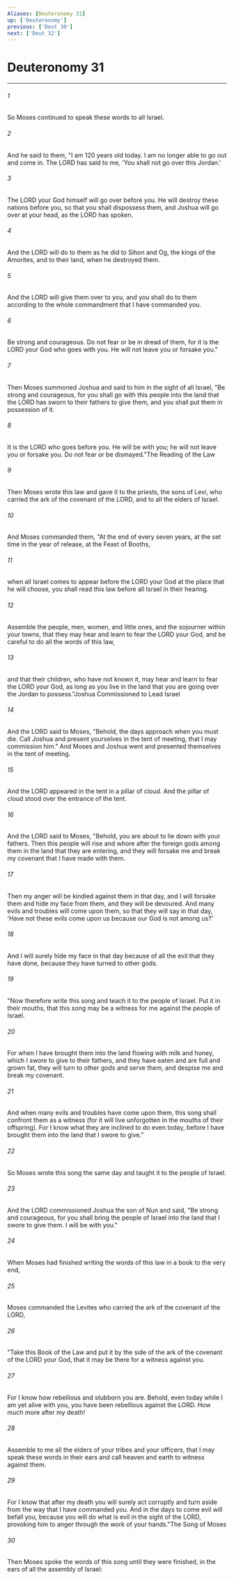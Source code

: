 ```yaml
---
Aliases: [Deuteronomy 31]
up: ['Deuteronomy']
previous: ['Deut 30']
next: ['Deut 32']
---
```

# Deuteronomy 31
***



###### 1 
So Moses continued to speak these words to all Israel. 

###### 2 
And he said to them, "I am 120 years old today. I am no longer able to go out and come in. The LORD has said to me, 'You shall not go over this Jordan.' 

###### 3 
The LORD your God himself will go over before you. He will destroy these nations before you, so that you shall dispossess them, and Joshua will go over at your head, as the LORD has spoken. 

###### 4 
And the LORD will do to them as he did to Sihon and Og, the kings of the Amorites, and to their land, when he destroyed them. 

###### 5 
And the LORD will give them over to you, and you shall do to them according to the whole commandment that I have commanded you. 

###### 6 
Be strong and courageous. Do not fear or be in dread of them, for it is the LORD your God who goes with you. He will not leave you or forsake you." 

###### 7 
Then Moses summoned Joshua and said to him in the sight of all Israel, "Be strong and courageous, for you shall go with this people into the land that the LORD has sworn to their fathers to give them, and you shall put them in possession of it. 

###### 8 
It is the LORD who goes before you. He will be with you; he will not leave you or forsake you. Do not fear or be dismayed."The Reading of the Law 

###### 9 
Then Moses wrote this law and gave it to the priests, the sons of Levi, who carried the ark of the covenant of the LORD, and to all the elders of Israel. 

###### 10 
And Moses commanded them, "At the end of every seven years, at the set time in the year of release, at the Feast of Booths, 

###### 11 
when all Israel comes to appear before the LORD your God at the place that he will choose, you shall read this law before all Israel in their hearing. 

###### 12 
Assemble the people, men, women, and little ones, and the sojourner within your towns, that they may hear and learn to fear the LORD your God, and be careful to do all the words of this law, 

###### 13 
and that their children, who have not known it, may hear and learn to fear the LORD your God, as long as you live in the land that you are going over the Jordan to possess."Joshua Commissioned to Lead Israel 

###### 14 
And the LORD said to Moses, "Behold, the days approach when you must die. Call Joshua and present yourselves in the tent of meeting, that I may commission him." And Moses and Joshua went and presented themselves in the tent of meeting. 

###### 15 
And the LORD appeared in the tent in a pillar of cloud. And the pillar of cloud stood over the entrance of the tent. 

###### 16 
And the LORD said to Moses, "Behold, you are about to lie down with your fathers. Then this people will rise and whore after the foreign gods among them in the land that they are entering, and they will forsake me and break my covenant that I have made with them. 

###### 17 
Then my anger will be kindled against them in that day, and I will forsake them and hide my face from them, and they will be devoured. And many evils and troubles will come upon them, so that they will say in that day, 'Have not these evils come upon us because our God is not among us?' 

###### 18 
And I will surely hide my face in that day because of all the evil that they have done, because they have turned to other gods. 

###### 19 
"Now therefore write this song and teach it to the people of Israel. Put it in their mouths, that this song may be a witness for me against the people of Israel. 

###### 20 
For when I have brought them into the land flowing with milk and honey, which I swore to give to their fathers, and they have eaten and are full and grown fat, they will turn to other gods and serve them, and despise me and break my covenant. 

###### 21 
And when many evils and troubles have come upon them, this song shall confront them as a witness (for it will live unforgotten in the mouths of their offspring). For I know what they are inclined to do even today, before I have brought them into the land that I swore to give." 

###### 22 
So Moses wrote this song the same day and taught it to the people of Israel. 

###### 23 
And the LORD commissioned Joshua the son of Nun and said, "Be strong and courageous, for you shall bring the people of Israel into the land that I swore to give them. I will be with you." 

###### 24 
When Moses had finished writing the words of this law in a book to the very end, 

###### 25 
Moses commanded the Levites who carried the ark of the covenant of the LORD, 

###### 26 
"Take this Book of the Law and put it by the side of the ark of the covenant of the LORD your God, that it may be there for a witness against you. 

###### 27 
For I know how rebellious and stubborn you are. Behold, even today while I am yet alive with you, you have been rebellious against the LORD. How much more after my death! 

###### 28 
Assemble to me all the elders of your tribes and your officers, that I may speak these words in their ears and call heaven and earth to witness against them. 

###### 29 
For I know that after my death you will surely act corruptly and turn aside from the way that I have commanded you. And in the days to come evil will befall you, because you will do what is evil in the sight of the LORD, provoking him to anger through the work of your hands."The Song of Moses 

###### 30 
Then Moses spoke the words of this song until they were finished, in the ears of all the assembly of Israel:

